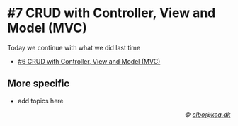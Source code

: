 # #7 CRUD with Controller, View and Model (MVC)

Today we continue with what we did last time

* [#6 CRUD with Controller, View and Model (MVC)](https://github.com/StudentsAdministration/06_agenda/blob/master/README.md)

## More specific

* add topics here


_<div align="right">&copy; clbo@kea.dk</div>_
